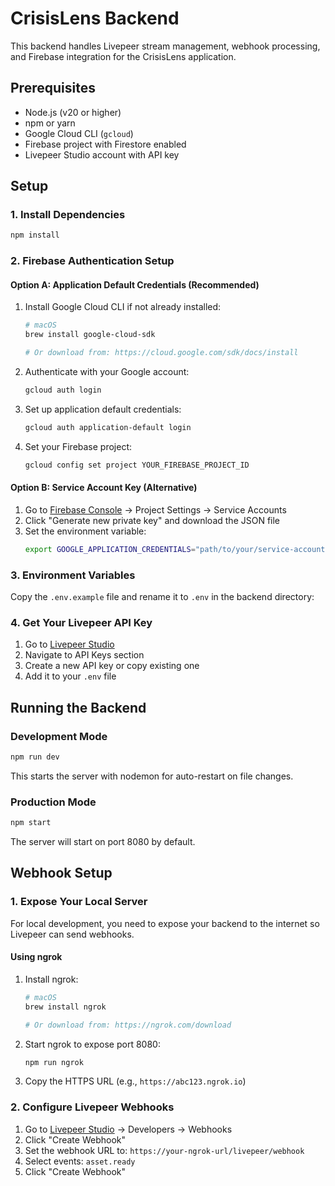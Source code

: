 # CrisisLens Backend

This backend handles Livepeer stream management, webhook processing, and Firebase integration for the CrisisLens application.

## Prerequisites

- Node.js (v20 or higher)
- npm or yarn
- Google Cloud CLI (`gcloud`)
- Firebase project with Firestore enabled
- Livepeer Studio account with API key

## Setup

### 1. Install Dependencies

```bash
npm install
```

### 2. Firebase Authentication Setup

#### Option A: Application Default Credentials (Recommended)

1. Install Google Cloud CLI if not already installed:
   ```bash
   # macOS
   brew install google-cloud-sdk
   
   # Or download from: https://cloud.google.com/sdk/docs/install
   ```

2. Authenticate with your Google account:
   ```bash
   gcloud auth login
   ```

3. Set up application default credentials:
   ```bash
   gcloud auth application-default login
   ```

4. Set your Firebase project:
   ```bash
   gcloud config set project YOUR_FIREBASE_PROJECT_ID
   ```

#### Option B: Service Account Key (Alternative)

1. Go to [Firebase Console](https://console.firebase.google.com/) → Project Settings → Service Accounts
2. Click "Generate new private key" and download the JSON file
3. Set the environment variable:
   ```bash
   export GOOGLE_APPLICATION_CREDENTIALS="path/to/your/service-account-key.json"
   ```

### 3. Environment Variables

Copy the `.env.example` file and rename it to `.env` in the backend directory:

### 4. Get Your Livepeer API Key

1. Go to [Livepeer Studio](https://livepeer.studio/)
2. Navigate to API Keys section
3. Create a new API key or copy existing one
4. Add it to your `.env` file

## Running the Backend

### Development Mode

```bash
npm run dev
```

This starts the server with nodemon for auto-restart on file changes.

### Production Mode

```bash
npm start
```

The server will start on port 8080 by default.

## Webhook Setup

### 1. Expose Your Local Server

For local development, you need to expose your backend to the internet so Livepeer can send webhooks.

#### Using ngrok

1. Install ngrok:
   ```bash
   # macOS
   brew install ngrok
   
   # Or download from: https://ngrok.com/download
   ```

2. Start ngrok to expose port 8080:
   ```bash
   npm run ngrok
   ```

3. Copy the HTTPS URL (e.g., `https://abc123.ngrok.io`)

### 2. Configure Livepeer Webhooks

1. Go to [Livepeer Studio](https://livepeer.studio/) → Developers → Webhooks
2. Click "Create Webhook"
3. Set the webhook URL to: `https://your-ngrok-url/livepeer/webhook`
4. Select events: `asset.ready`
6. Click "Create Webhook"
